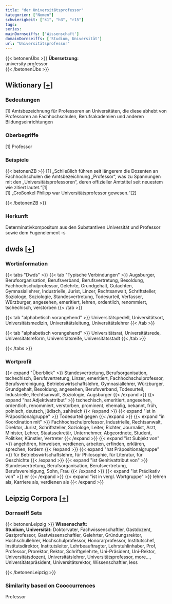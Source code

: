 ```yaml
---
title: "der Universitätsprofessor"
kategorien: ["Nomen"]
schwierigkeit: ["k1", "h3", "r15"]
tags:
series:
mainDornseiffs: ['Wissenschaft']
domainDornseiffs: ['Studium, Universität']
url: "Universitätsprofessor"
---
```


{{< betonenÜbs >}}
**Übersetzung:**  
university professor  
{{< /betonenÜbs >}}

## Wiktionary [[+](https://de.wiktionary.org/wiki/Universitätsprofessor)]

### Bedeutungen
[1] Amtsbezeichnung für Professoren an Universitäten, die diese abhebt von Professoren an Fachhochschulen, Berufsakademien und anderen Bildungseinrichtungen  

### Oberbegriffe
[1] Professor  

### Beispiele
{{< betonenZB >}}
[1] „Schließlich führen seit längerem die Dozenten an Fachhochschulen die Amtsbezeichnung „Professor“, was zu Spannungen mit den „Universitätsprofessoren“, deren offizieller Amtstitel seit neuestem wie zitiert lautet.“[1]  
[1] „Großonkel Philipp war Universitätsprofessor gewesen.“[2]  

{{< /betonenZB >}}
### Herkunft
Determinativkompositum aus den Substantiven Universität und Professor sowie dem Fugenelement -s  



## dwds [[+](https://www.dwds.de/wb/Universitätsprofessor)]

### Wortinformation
{{< tabs "Dwds" >}}
{{< tab "Typische Verbindungen" >}}
Augsburger, Berufsorganisation, Berufsverband, Berufsvertretung, Besoldung, Fachhochschulprofessor, Gelehrte, Grundgehalt, Gutachten, Gymnasiallehrer, Industrielle, Jurist, Linzer, Rechtsanwalt, Schriftsteller, Soziologe, Soziologie, Standesvertretung, Todesurteil, Verfasser, Würzburger, angesehen, emeritiert, lehren, ordentlich, renommiert, tschechisch, verstorben
{{< /tab >}}

{{< tab "alphabetisch vorangehend" >}}
Universitätspedell, Universitätsort, Universitätsmedizin, Universitätsleitung, Universitätslehrer
{{< /tab >}}

{{< tab "alphabetisch vorangehend" >}}
Universitätsrat, Universitätsrede, Universitätsreform, Universitätsreife, Universitätsstadt
{{< /tab >}}

{{< /tabs >}}

### Wortprofil
{{< expand "Überblick" >}} Standesvertretung, Berufsorganisation, tschechisch, Berufsvertretung, Linzer, emeritiert, Fachhochschulprofessor, Berufsvereinigung, Betriebswirtschaftslehre, Gymnasiallehrer, Würzburger, Grundgehalt, Besoldung, angesehen, Berufsverband, Todesurteil, Industrielle, Rechtsanwalt, Soziologie, Augsburger {{< /expand >}}
{{< expand "hat Adjektivattribut" >}} tschechisch, emeritiert, angesehen, ordentlich, renommiert, verstorben, prominent, ehemalig, bekannt, früh, polnisch, deutsch, jüdisch, zahlreich {{< /expand >}}
{{< expand "ist in Präpositionalgruppe" >}} Todesurteil gegen {{< /expand >}}
{{< expand "in Koordination mit" >}} Fachhochschulprofessor, Industrielle, Rechtsanwalt, Direktor, Jurist, Schriftsteller, Soziologe, Leiter, Richter, Journalist, Arzt, Minister, Lehrer, Staatssekretär, Unternehmer, Abgeordnete, Student, Politiker, Künstler, Vertreter {{< /expand >}}
{{< expand "ist Subjekt von" >}} angehören, hinweisen, verdienen, arbeiten, erfinden, erklären, sprechen, fordern {{< /expand >}}
{{< expand "hat Präpositionalgruppe" >}} für Betriebswirtschaftslehre, für Philosophie, für Literatur, für Geschichte {{< /expand >}}
{{< expand "ist Genitivattribut von" >}} Standesvertretung, Berufsorganisation, Berufsvertretung, Berufsvereinigung, Sohn, Frau {{< /expand >}}
{{< expand "ist Prädikativ von" >}} er {{< /expand >}}
{{< expand "ist in vergl. Wortgruppe" >}} lehren als, Karriere als, verdienen als {{< /expand >}}

## Leipzig Corpora [[+](https://corpora.uni-leipzig.de/en/res?word=Universitätsprofessor&corpusId=deu_newscrawl-public_2018)]

### Dornseiff Sets
{{< betonenLeipzig >}}
**Wissenschaft:**  
**Studium, Universität:** Doktorvater, Fachwissenschaftler, Gastdozent, Gastprofessor, Gastwissenschaftler, Gelehrter, Gründungsrektor, Hochschullehrer, Hochschulprofessor, Honorarprofessor, Institutschef, Institutsdirektor, Institutsleiter, Lehrbeauftragter, Lehrstuhlinhaber, Prof, Professor, Prorektor, Rektor, Schriftgelehrte, Uni-Präsident, Uni-Rektor, Universitätsdozent, Universitätslehrer, Universitätsprofessor, more..., Universitätspräsident, Universitätsrektor, Wissenschaftler, less  

{{< /betonenLeipzig >}}

### Similarity based on Cooccurrences
Professor


